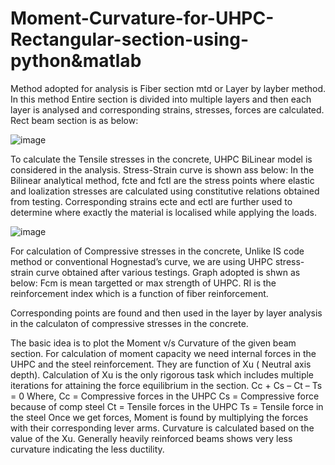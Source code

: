 # Moment-Curvature-for-UHPC-Rectangular-section-using-python&matlab


Method adopted for analysis is Fiber section mtd or Layer by layber method. In this method Entire section is divided into multiple layers and then each layer is analysed and corresponding strains, stresses, forces are calculated.
Rect beam section is as below:


![image](https://github.com/gorillamindset/Moment-Curvature-analysis-for-UHPC-Rectangular-section/assets/138226552/8a11b4b1-22e2-4408-932b-7fb3ca539da6)

                  
To calculate the Tensile stresses in the concrete, UHPC BiLinear model is considered in the analysis. Stress-Strain curve is shown ass below:
In the Bilinear analytical method, fcte and fctl are the stress points where elastic and loalization stresses are calculated using constitutive relations obtained from testing. Corresponding strains ecte and ectl are further used to determine where exactly the material is localised while applying the loads.


![image](https://github.com/gorillamindset/Moment-Curvature-analysis-for-UHPC-Rectangular-section/assets/138226552/db0be4e3-4700-427b-afe6-a7ca38199c0f)

   
For calculation of Compressive stresses in the concrete, Unlike IS code method or conventional Hognestad’s curve, we are using UHPC stress-strain curve obtained after various testings. Graph adopted is shwn as below:
Fcm is mean targetted or max strength of UHPC. RI is the reinforcement index which is a function of fiber reinforcement.

Corresponding points are found and then used in the layer by layer analysis in the calculaton of compressive stresses in the concrete.




The basic idea is to plot the Moment v/s Curvature of the given beam section. For calculation of moment capacity we need internal forces in the UHPC and the steel reinforcement. They are function of Xu ( Neutral axis depth). 
Calculation of Xu is the only rigorous task which includes multiple iterations for attaining the force equilibrium in the section.
Cc + Cs – Ct – Ts = 0
Where,
Cc = Compressive forces in the UHPC
Cs = Compressive force because of comp steel
Ct = Tensile forces in the UHPC
Ts = Tensile force in the steel
Once we get forces, Moment is found by multiplying the forces with their corresponding lever arms.
Curvature is calculated based on the value of the Xu.
Generally heavily reinforced beams shows very less curvature indicating the less ductility.
